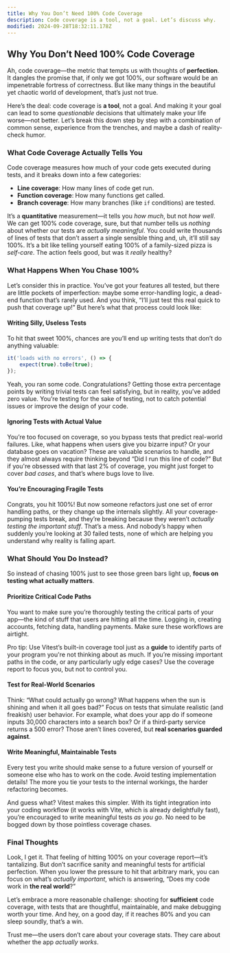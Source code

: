 ```yaml
---
title: Why You Don’t Need 100% Code Coverage
description: Code coverage is a tool, not a goal. Let’s discuss why.
modified: 2024-09-28T18:32:11.178Z
---
```


## Why You Don’t Need 100% Code Coverage

Ah, code coverage—the metric that tempts us with thoughts of **perfection**. It dangles the promise that, if only we got 100%, our software would be an impenetrable fortress of correctness. But like many things in the beautiful yet chaotic world of development, that’s just not true.

Here’s the deal: code coverage is **a tool**, not a goal. And making it your goal can lead to some *questionable* decisions that ultimately make your life worse—not better. Let’s break this down step by step with a combination of common sense, experience from the trenches, and maybe a dash of reality-check humor.

### What Code Coverage Actually Tells You

Code coverage measures how much of your code gets executed during tests, and it breaks down into a few categories:

- **Line coverage**: How many lines of code get run.
- **Function coverage**: How many functions get called.
- **Branch coverage**: How many branches (like `if` conditions) are tested.

It’s a **quantitative** measurement—it tells you *how much*, but not *how well*. We can get 100% code coverage, sure, but that number tells us *nothing* about whether our tests are *actually meaningful*. You could write thousands of lines of tests that don’t assert a single sensible thing and, uh, it’ll still say 100%. It’s a bit like telling yourself eating 100% of a family-sized pizza is *self-care*. The action feels good, but was it *really* healthy?

### What Happens When You Chase 100%

Let’s consider this in practice. You’ve got your features all tested, but there are little pockets of imperfection: maybe some error-handling logic, a dead-end function that’s rarely used. And you think, “I’ll just test this real quick to push that coverage up!” But here’s what that process could look like:

#### Writing Silly, Useless Tests

To hit that sweet 100%, chances are you’ll end up writing tests that don’t do anything valuable:

```js
it('loads with no errors', () => {
	expect(true).toBe(true);
});
```

Yeah, you ran some code. Congratulations? Getting those extra percentage points by writing trivial tests can feel satisfying, but in reality, you’ve added zero value. You’re testing for the sake of testing, not to catch potential issues or improve the design of your code.

#### Ignoring Tests with Actual Value

You’re too focused on coverage, so you bypass tests that predict real-world failures. Like, what happens when users give you bizarre input? Or your database goes on vacation? These are valuable scenarios to handle, and they almost always require thinking beyond “Did I run this line of code?” But if you're obsessed with that last 2% of coverage, you might just forget to cover *bad cases*, and that’s where bugs love to live.

#### You’re Encouraging Fragile Tests

Congrats, you hit 100%! But now someone refactors just one set of error handling paths, or they change up the internals slightly. All your coverage-pumping tests break, and they’re breaking because they weren’t *actually testing the important stuff*. That’s a mess. And nobody’s happy when suddenly you’re looking at 30 failed tests, none of which are helping you understand why reality is falling apart.

### What Should You Do Instead?

So instead of chasing 100% just to see those green bars light up, **focus on testing what actually matters**.

#### Prioritize Critical Code Paths

You want to make sure you’re thoroughly testing the critical parts of your app—the kind of stuff that users are hitting all the time. Logging in, creating accounts, fetching data, handling payments. Make sure these workflows are airtight.

Pro tip: Use Vitest’s built-in coverage tool just as a **guide** to identify parts of your program you're not thinking about as much. If you’re missing important paths in the code, or any particularly ugly edge cases? Use the coverage report to focus you, but not to control you.

#### Test for Real-World Scenarios

Think: “What could actually go wrong? What happens when the sun is shining and when it all goes bad?” Focus on tests that simulate realistic (and freakish) user behavior. For example, what does your app do if someone inputs 30,000 characters into a search box? Or if a third-party service returns a 500 error? Those aren’t lines covered, but **real scenarios guarded against**.

#### Write Meaningful, Maintainable Tests

Every test you write should make sense to a future version of yourself or someone else who has to work on the code. Avoid testing implementation details! The more you tie your tests to the internal workings, the harder refactoring becomes.

And guess what? Vitest makes this simpler. With its tight integration into your coding workflow (it works with Vite, which is already delightfully fast), you’re encouraged to write meaningful tests *as you go*. No need to be bogged down by those pointless coverage chases.

### Final Thoughts

Look, I get it. That feeling of hitting 100% on your coverage report—it’s tantalizing. But don’t sacrifice sanity and meaningful tests for artificial perfection. When you lower the pressure to hit that arbitrary mark, you can focus on what’s *actually important*, which is answering, “Does my code work in **the real world**?”

Let’s embrace a more reasonable challenge: shooting for **sufficient** code coverage, with tests that are thoughtful, maintainable, and make debugging worth your time. And hey, on a good day, if it reaches 80% and you can sleep soundly, that’s a win.

Trust me—the users don’t care about your coverage stats. They care about whether the app *actually works*.

```ts
```
